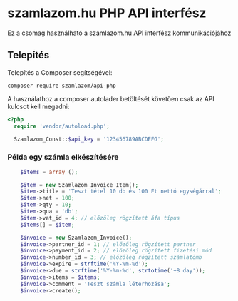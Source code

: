# szamlazom.hu PHP API interfész

Ez a csomag használható a szamlazom.hu API interfész kommunikációjához 

## Telepítés

Telepítés a Composer segítségével:

```
composer require szamlazom/api-php
```

A használathoz a composer autolader betöltését követően csak az API kulcsot kell megadni:

```php
<?php
  require 'vendor/autoload.php';

  Szamlazom_Const::$api_key = '123456789ABCDEFG';
```

### Példa egy számla elkészítésére

```php
    $items = array ();

    $item = new Szamlazom_Invoice_Item();
    $item->title = 'Teszt tétel 10 db és 100 Ft nettó egységárral';
    $item->net = 100;
    $item->qty = 10;
    $item->qua = 'db';
    $item->vat_id = 4; // előzőleg rögzített áfa típus
    $items[] = $item;

    $invoice = new Szamlazom_Invoice();
    $invoice->partner_id = 1; // előzőleg rögzített partner
    $invoice->payment_id = 2; // előzőleg rögzített fizetési mód
    $invoice->number_id = 3; // előzőleg rögzített számlatömb 
    $invoice->expire = strftime('%Y-%m-%d');
    $invoice->due = strftime('%Y-%m-%d', strtotime('+8 day'));
    $invoice->items = $items;
    $invoice->comment = 'Teszt számla léterhozása';
    $invoice->create();
```
